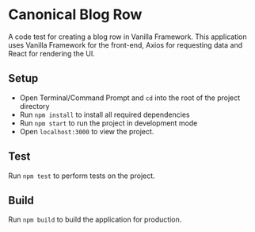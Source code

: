 # Canonical Blog Row
A code test for creating a blog row in Vanilla Framework. This application uses Vanilla Framework for the front-end, Axios for requesting data and React for rendering the UI.

## Setup
- Open Terminal/Command Prompt and `cd` into the root of the project directory
- Run `npm install` to install all required dependencies
- Run `npm start` to run the project in development mode
- Open `localhost:3000` to view the project.

## Test
Run `npm test` to perform tests on the project.

## Build 
Run `npm build` to build the application for production.